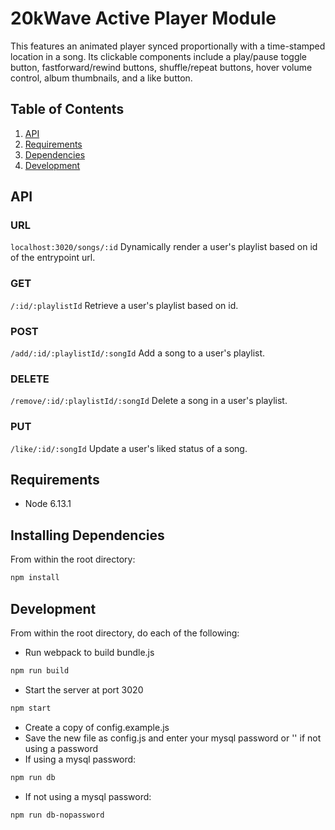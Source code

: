 # 20kWave Active Player Module

This features an animated player synced proportionally with a time-stamped location in a song. Its clickable components include a play/pause toggle button, fastforward/rewind buttons, shuffle/repeat buttons, hover volume control, album thumbnails, and a like button.

## Table of Contents

1. [API](#API)
1. [Requirements](#requirements)
1. [Dependencies](#installing)
1. [Development](#development)

## API
### URL
`localhost:3020/songs/:id`
Dynamically render a user's playlist based on id of the entrypoint url.

### GET
`/:id/:playlistId`
Retrieve a user's playlist based on id.

### POST
`/add/:id/:playlistId/:songId`
Add a song to a user's playlist.

### DELETE
`/remove/:id/:playlistId/:songId`
Delete a song in a user's playlist.

### PUT
`/like/:id/:songId`
Update a user's liked status of a song.

## Requirements

- Node 6.13.1

## Installing Dependencies

From within the root directory:

```sh
npm install
```

## Development

From within the root directory, do each of the following:

- Run webpack to build bundle.js
```sh
npm run build
```
- Start the server at port 3020
```sh
npm start
```
- Create a copy of config.example.js
- Save the new file as config.js and enter your mysql password or '' if not using a password
- If using a mysql password: 
```sh
npm run db
```
- If not using a mysql password: 
```sh
npm run db-nopassword
```
